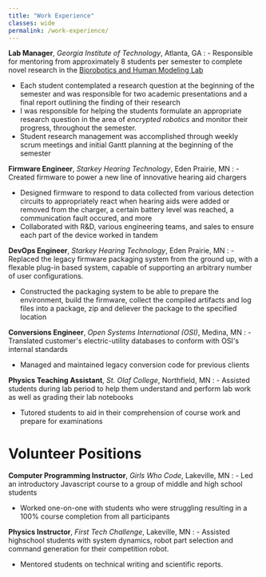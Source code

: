 ```yaml
---
title: "Work Experience"
classes: wide
permalink: /work-experience/
---
```


**Lab Manager**, *Georgia Institute of Technology*, Atlanta, GA
:  - Responsible for mentoring from approximately 8 students per semester to complete novel research in the [Biorobotics and Human Modeling Lab](https://www.biorobotics.gatech.edu/wp/)
   - Each student contemplated a research question at the beginning of the semester and was responsible for two academic presentations and a final report outlining the finding of their research
   - I was responsible for helping the students formulate an appropriate research question in the area of *encrypted robotics* and monitor their progress, throughout the semester.
   - Student research management was accomplished through weekly scrum meetings and initial Gantt planning at the beginning of the semester


**Firmware Engineer**, *Starkey Hearing Technology*, Eden Prairie, MN
:  - Created firmware to power a new line of innovative hearing aid chargers
   - Designed firmware to respond to data collected from various detection circuits to appropriately react when hearing aids were added or removed from the charger, a certain battery level was reached, a communication fault occured, and more
   - Collaborated with R&D, various engineering teams, and sales to ensure each part of the device worked in tandem


**DevOps Engineer**, *Starkey Hearing Technology*, Eden Prairie, MN
:  - Replaced the legacy firmware packaging system from the ground up, with a flexable plug-in based system, capable of supporting an arbitrary number of user configurations.
   - Constructed the packaging system to be able to prepare the environment, build the firmware, collect the compiled artifacts and log files into a package, zip and deliever the package to the specified location

**Conversions Engineer**, *Open Systems International (OSI)*, Medina, MN
:  - Translated customer's electric-utility databases to conform with OSI's internal standards
   - Managed and maintained legacy conversion code for previous clients

**Physics Teaching Assistant**, *St. Olaf College*, Northfield, MN
:  - Assisted students during lab period to help them understand and perform lab work as well as grading their lab notebooks
   - Tutored students to aid in their comprehension of course work and prepare for examinations


# Volunteer Positions

**Computer Programming Instructor**, *Girls Who Code*, Lakeville, MN
:  - Led an introductory Javascript course to a group of middle and high school students
   - Worked one-on-one with students who were struggling resulting in a 100% course completion from all participants

**Physics Instructor**, *First Tech Challenge*, Lakeville, MN
:  - Assisted highschool students with system dynamics, robot part selection and command generation for their competition robot.
   - Mentored students on technical writing and scientific reports.